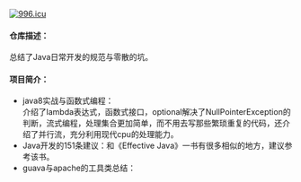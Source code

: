 <a href="https://996.icu"><img src="https://img.shields.io/badge/link-996.icu-red.svg" alt="996.icu"></a>
#### 仓库描述：
总结了Java日常开发的规范与零散的坑。

#### 项目简介：

- java8实战与函数式编程：</br>
    介绍了lambda表达式，函数式接口，optional解决了NullPointerException的判断，流式编程，处理集合更加简单，而不用去写那些繁琐重复的代码，还介绍了并行流，充分利用现代cpu的处理能力。
- Java开发的151条建议：和《Effective Java》一书有很多相似的地方，建议参考该书。
- guava与apache的工具类总结：


